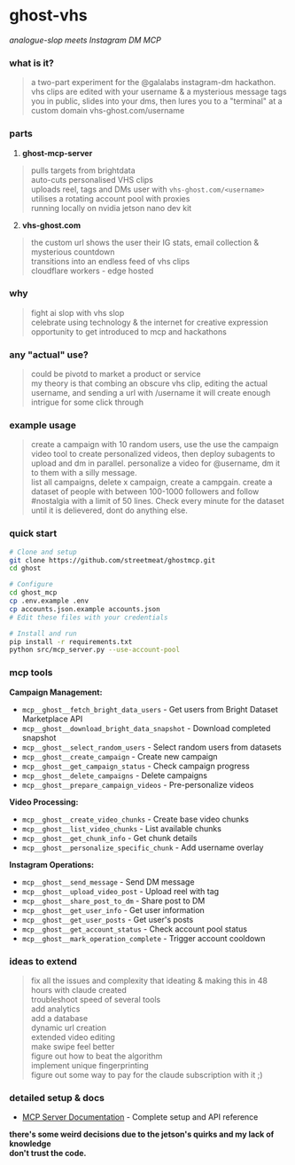 # ghost-vhs
_analogue-slop meets Instagram DM MCP_

### what is it?
 > a two-part experiment for the @galalabs instagram-dm hackathon.  
 > vhs clips are edited with your username & a mysterious message tags you in public, slides into your dms, then lures you to a "terminal" at a custom domain vhs-ghost.com/username

### parts
1. **ghost-mcp-server**  
 > pulls targets from brightdata  
 > auto-cuts personalised VHS clips  
 > uploads reel, tags and DMs user with `vhs-ghost.com/<username>`  
 > utilises a rotating account pool with proxies  
 > running locally on nvidia jetson nano dev kit

2. **vhs-ghost.com**  
 > the custom url shows the user their IG stats, email collection & mysterious countdown  
 > transitions into an endless feed of vhs clips  
 > cloudflare workers - edge hosted

### why  
 > fight ai slop with vhs slop  
 > celebrate using technology & the internet for creative expression  
 > opportunity to get introduced to mcp and hackathons   

### any "actual" use?   
 > could be pivotd to market a product or service  
 > my theory is that combing an obscure vhs clip, editing the actual username, and sending a url with /username it will create enough intrigue for some click through  
 
### example usage
 > create a campaign with 10 random users, use the use the campaign video tool to create personalized videos, then deploy subagents to upload and dm in parallel. 
 > personalize a video for @username, dm it to them with a silly message.  
 > list all campaigns, delete x campaign, create a campgain. 
 > create a dataset of people with between 100-1000 followers and follow #nostalgia with a limit of 50 lines. Check every minute for the dataset until it is delievered, dont do anything else. 

### quick start
```bash
# Clone and setup
git clone https://github.com/streetmeat/ghostmcp.git
cd ghost

# Configure
cd ghost_mcp
cp .env.example .env
cp accounts.json.example accounts.json
# Edit these files with your credentials

# Install and run
pip install -r requirements.txt
python src/mcp_server.py --use-account-pool
```

### mcp tools
**Campaign Management:**
- `mcp__ghost__fetch_bright_data_users` - Get users from Bright Dataset Marketplace API
- `mcp__ghost__download_bright_data_snapshot` - Download completed snapshot
- `mcp__ghost__select_random_users` - Select random users from datasets
- `mcp__ghost__create_campaign` - Create new campaign
- `mcp__ghost__get_campaign_status` - Check campaign progress
- `mcp__ghost__delete_campaigns` - Delete campaigns
- `mcp__ghost__prepare_campaign_videos` - Pre-personalize videos

**Video Processing:**
- `mcp__ghost__create_video_chunks` - Create base video chunks
- `mcp__ghost__list_video_chunks` - List available chunks
- `mcp__ghost__get_chunk_info` - Get chunk details
- `mcp__ghost__personalize_specific_chunk` - Add username overlay

**Instagram Operations:**
- `mcp__ghost__send_message` - Send DM message
- `mcp__ghost__upload_video_post` - Upload reel with tag
- `mcp__ghost__share_post_to_dm` - Share post to DM
- `mcp__ghost__get_user_info` - Get user information
- `mcp__ghost__get_user_posts` - Get user's posts
- `mcp__ghost__get_account_status` - Check account pool status
- `mcp__ghost__mark_operation_complete` - Trigger account cooldown

### ideas to extend
 > fix all the issues and complexity that ideating & making this in 48 hours with claude created  
 > troubleshoot speed of several tools  
 > add analytics  
 > add a database  
 > dynamic url creation  
 > extended video editing  
 > make swipe feel better  
 > figure out how to beat the algorithm  
 > implement unique fingerprinting  
 > figure out some way to pay for the claude subscription with it ;) 

### detailed setup & docs
- [MCP Server Documentation](ghost_mcp/README.md) - Complete setup and API reference

**there's some weird decisions due to the jetson's quirks and my lack of knowledge**  
**don't trust the code.**

